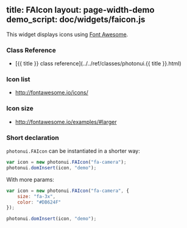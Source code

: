 title: FAIcon
layout: page-width-demo
demo_script: doc/widgets/faicon.js
---

This widget displays icons using [Font Awesome](http://fontawesome.io).


### Class Reference

* [{{ title }} class reference](../../ref/classes/photonui.{{ title }}.html)


### Icon list

* http://fontawesome.io/icons/


### Icon size

* http://fontawesome.io/examples/#larger


### Short declaration

`photonui.FAIcon` can be instantiated in a shorter way:

```javascript
var icon = new photonui.FAIcon("fa-camera");
photonui.domInsert(icon, "demo");
```

With more params:

```javascript
var icon = new photonui.FAIcon("fa-camera", {
    size: "fa-3x",
    color: "#DB624F"
});

photonui.domInsert(icon, "demo");
```
